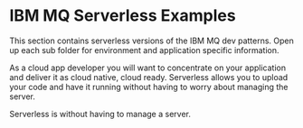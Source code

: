 # IBM MQ Serverless Examples
This section contains serverless versions of the IBM MQ dev patterns.
Open up each sub folder for environment and application specific information.

As a cloud app developer you will want to concentrate on your application and deliver it as cloud native, cloud ready. Serverless allows you to upload your code and have it running without having to worry about managing the server.

Serverless is without having to manage a server.
